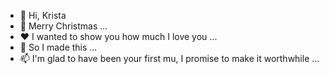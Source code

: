 - 👋 Hi, Krista
- 🎉 Merry Christmas ...
- ❤ I wanted to show you how much I love you ...
- 💞️ So I made this ...
- 📫 I'm glad to have been your first mu, I promise to make it worthwhile ...

<!---
KENZO577/KENZO577 is a ✨ special ✨ repository because its `README.md` (this file) appears on your GitHub profile.
You can click the Preview link to take a look at your changes.
--->
